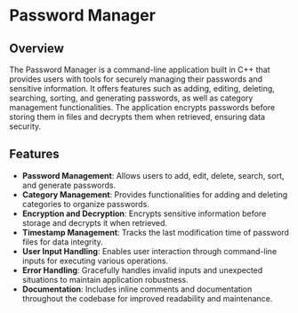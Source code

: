 # Password Manager

## Overview
The Password Manager is a command-line application built in C++ that provides users with tools for securely managing their passwords and sensitive information. It offers features such as adding, editing, deleting, searching, sorting, and generating passwords, as well as category management functionalities. The application encrypts passwords before storing them in files and decrypts them when retrieved, ensuring data security. 

## Features
- **Password Management**: Allows users to add, edit, delete, search, sort, and generate passwords.
- **Category Management**: Provides functionalities for adding and deleting categories to organize passwords.
- **Encryption and Decryption**: Encrypts sensitive information before storage and decrypts it when retrieved.
- **Timestamp Management**: Tracks the last modification time of password files for data integrity.
- **User Input Handling**: Enables user interaction through command-line inputs for executing various operations.
- **Error Handling**: Gracefully handles invalid inputs and unexpected situations to maintain application robustness.
- **Documentation**: Includes inline comments and documentation throughout the codebase for improved readability and maintenance.
